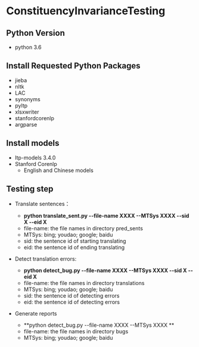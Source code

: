# ConstituencyInvarianceTesting
## Python Version

- python 3.6

## Install Requested Python Packages

- jieba
- nltk
- LAC
- synonyms
- pyltp
- xlsxwriter
- stanfordcorenlp
- argparse

## Install models

- ltp-models 3.4.0
- Stanford Corenlp 
  - English and Chinese models

## Testing step

- Translate sentences：
  - **python translate_sent.py --file-name XXXX --MTSys XXXX --sid X --eid X**
  - file-name: the file names in directory pred_sents
  - MTSys: bing; youdao; google; baidu
  - sid: the sentence id of starting translating
  - eid: the sentence id of ending translating
- Detect translation errors:
  - **python detect_bug.py --file-name XXXX --MTSys XXXX --sid X --eid X**
  - file-name: the file names in directory translations
  - MTSys: bing; youdao; google; baidu
  - sid: the sentence id of detecting errors
  - eid: the sentence id of detecting errors

- Generate reports
  - **python detect_bug.py --file-name XXXX --MTSys XXXX **
  - file-name: the file names in directory bugs
  - MTSys: bing; youdao; google; baidu


